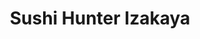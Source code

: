 ---
layout: place
title: "Sushi Hunter Izakaya"
permalink: /oregon/newberg/sushi-hunter-izakaya.html
stateAbbr: OR
stateName: Oregon
cityName: Newberg
seo:
  name: "Sushi Hunter Izakaya"
  type: Restaurant
  links: http://www.sushihunternewberg.com/
description: "Sushi Hunter Izakaya serves delicious sushi in Newberg, Oregon. Try fresh Japanese dishes for a great dining experience. "
place_id: ChIJITfAB3tqlVQRMAcbCnNalak
photos:
  - name: >-
      places/ChIJITfAB3tqlVQRMAcbCnNalak/photos/AeeoHcJT0NU5Uv272X_DamlLMak7acbEDyPf-GmJmW1rPymbp1chOt5tWsgXnat2vwADHjd9msSJU9vGBVWscD4OQBOsqLdST6FJL3VvqpiXRBTdE41UtqylT8tSFdTtV-oYqo3WvELwcVm_akxoxG3Ep0cC86oMjeGxp7TKFIj-tuq139vWZViJLOI9Eiz8PUDPltFl9jw1c2BH_S7Cllf7tKpFd-sS8bMAvUYGQeeaYcbyUjGLEp3rL12MmbpXA-afzZvv14SVErTMdv-oa9vayKag9D2P6y-7k8M-nzpk5qhGeGAJSKGWQdwwKnhqZWc_786ZQtc29DXTkvVARHhVo-3s31nWpKzdHq1_tjtF3Mnt02NnTgmYYPk6m3Num1PvrLEnA4jGgHApGRuLCL32whXWxCQuVTCuHAa3LI_wr5-Xeysw
    widthPx: 3752
    heightPx: 2816
    authorAttributions:
      - displayName: X Liu
        uri: https://maps.google.com/maps/contrib/107925174277156677204
        photoUri: >-
          https://lh3.googleusercontent.com/a/ACg8ocJDT0lreavsIhIcLCi1eP72V5IxLlR6rYJcSDlxTUw6q-hHXw=s100-p-k-no-mo
    flagContentUri: >-
      https://www.google.com/local/imagery/report/?cb_client=maps_api_places.places_api&image_key=!1e10!2sCIHM0ogKEICAgICEsYSF-AE&hl=en-US
    googleMapsUri: >-
      https://www.google.com/maps/place//data=!3m4!1e2!3m2!1sCIHM0ogKEICAgICEsYSF-AE!2e10!4m2!3m1!1s0x54956a7b07c03721:0xa9955a730a1b0730
  - name: >-
      places/ChIJITfAB3tqlVQRMAcbCnNalak/photos/AeeoHcLZ8GIEZdwRFYNB0OQNFT_yhWnWz0fmUm67yPgPceOpDz2Fu6pI1L_4OJPBol66wtP6h1v2IQdMCKYbpUL__osL2yJ66YB1md8_OF2bakYeYnBwKxKbxaYOH5rioaV3GBZS8_M90qC5Kg8qCPztuhiY_mCF9cavHWTNDohn3lYCdY0nYoXnDh9rKva3DR1lmrC6Rh4BJMqgZIHSu5FUuT9nEPHb78IDjzPum3lbDC2lTTgxoV3d6_QQkQz5Klb-4CLX2oM51BT3tjQjxw3I0Prz6oXLeQ21ZCHJ3uWSyI2pgw
    widthPx: 4032
    heightPx: 3024
    authorAttributions:
      - displayName: SUSHI HUNTER IZAKAYA
        uri: https://maps.google.com/maps/contrib/117756793510461279899
        photoUri: >-
          https://lh3.googleusercontent.com/a/ACg8ocI_bMspTxfZdNlVLMwHCrK6N3X4YBPirWQ_gT75oXtkSpmliA=s100-p-k-no-mo
    flagContentUri: >-
      https://www.google.com/local/imagery/report/?cb_client=maps_api_places.places_api&image_key=!1e10!2sAF1QipNeVnc4gDpNX65-OFYKR1iwzMt_p-iBXXy6yAHp&hl=en-US
    googleMapsUri: >-
      https://www.google.com/maps/place//data=!3m4!1e2!3m2!1sAF1QipNeVnc4gDpNX65-OFYKR1iwzMt_p-iBXXy6yAHp!2e10!4m2!3m1!1s0x54956a7b07c03721:0xa9955a730a1b0730
  - name: >-
      places/ChIJITfAB3tqlVQRMAcbCnNalak/photos/AeeoHcLbh4houhhLSqGP0x-7vemgAJx37pRljy7vVIsG64wCdhaB_Pg0snw-r4KiWV-6mOjUnTWJHiESqzfB2LPaBNALFANPXbQUZd3aHJLgVVe4vxocdcFL9nP1SLSrEGf8x6cu6wB-cZ5GOn07ohKKJKRJhrg2U1NOVzf5w2JJ2scKfhlkA1sFgo387Xyfm6KzmH04uq5Orl8wZ8sDmZfM0ffSctrsk5Ut5Ou7K4yT33r4Jry710WQiamg4uTJ3l4Fu96TuHJwHoWwB1iRm5IxXXQQsxk54OgULuXk_kw0sDkue1dQfjPWP-7527oY5EJ74GLzbgipif3Iq4IFJRS_da8-URLu1JZx3aX7uFRVpgDbnF8yiqv9h8Ch-g1TjFcPutihV4xZxh1yU6s9EbgMg6CCo6iqfUctIp0Xp4mRsHDK9YIp
    widthPx: 4032
    heightPx: 3024
    authorAttributions:
      - displayName: Ali Hamzah
        uri: https://maps.google.com/maps/contrib/113225130619316999950
        photoUri: >-
          https://lh3.googleusercontent.com/a-/ALV-UjWaR7ubf0RuQCDluzhdlultloGHffCkRMKuFsXvbh6zdxdLRp7h=s100-p-k-no-mo
    flagContentUri: >-
      https://www.google.com/local/imagery/report/?cb_client=maps_api_places.places_api&image_key=!1e10!2sCIHM0ogKEICAgIDjoKTOsQE&hl=en-US
    googleMapsUri: >-
      https://www.google.com/maps/place//data=!3m4!1e2!3m2!1sCIHM0ogKEICAgIDjoKTOsQE!2e10!4m2!3m1!1s0x54956a7b07c03721:0xa9955a730a1b0730
  - name: >-
      places/ChIJITfAB3tqlVQRMAcbCnNalak/photos/AeeoHcJYbgHG28b9Itf_ivddYYdvu4Tigpy4w7S4GwpK8KPzvW77vIAz6po1GI4dZiuL8C_vawmTCSIJvzUcC3zmMMl8BKzt4qYMqbOyvjobb_Lu3RMONDg1t040SjpiV8-tGVVmcYITB1HB1lG25LL4yoWOs1wK8cf3ddCFnEg2J9dxui1EWdu7weHLc3eKAUFEiZTRoCvjAM1luKpPt6hH9Jf26PP-X5HCSp4DHQ4TMnvXGEMSmBmIvkede_ik66lJeAX06oIoq0P_LRn_6KlFLAbCYx0OGEhAHnkhlq3pHarzHQ
    widthPx: 3690
    heightPx: 2764
    authorAttributions:
      - displayName: SUSHI HUNTER IZAKAYA
        uri: https://maps.google.com/maps/contrib/117756793510461279899
        photoUri: >-
          https://lh3.googleusercontent.com/a/ACg8ocI_bMspTxfZdNlVLMwHCrK6N3X4YBPirWQ_gT75oXtkSpmliA=s100-p-k-no-mo
    flagContentUri: >-
      https://www.google.com/local/imagery/report/?cb_client=maps_api_places.places_api&image_key=!1e10!2sAF1QipPsWQK5uBQ6-sQNXndUmMqtwpEws1Kt2ybsPfmj&hl=en-US
    googleMapsUri: >-
      https://www.google.com/maps/place//data=!3m4!1e2!3m2!1sAF1QipPsWQK5uBQ6-sQNXndUmMqtwpEws1Kt2ybsPfmj!2e10!4m2!3m1!1s0x54956a7b07c03721:0xa9955a730a1b0730
  - name: >-
      places/ChIJITfAB3tqlVQRMAcbCnNalak/photos/AeeoHcKeANsdRRb-Rippeieqoka41xrXHAlUl-khn5ErGdl9El9k50Yb_3jwpaD6zclLUYzMAaCtsdLJdaTt_pO3tW0jJ4NUqq15WxuiZkqzwb6Nokw6JxoBY4IVdtMkdb5Jv4X2XoMu0O_0SYTwKv_4R5Hi7HGbJX3aeflcI_IKsPs0xvfSxn_b5ACkKuthJX1lXv5ssYrMvyl_viTaBUnKNwKVhh-9PvfLOPDSf4yyJV5CvU_s4ziYXwOPD26bJSoY9DPpErfloD8eMzd1yMV-1TOLDjCn6d2x4nr2ODy1lM9KaNse2r0UOX_95TgHuk15M4JKqoFn9bJSzpeoLBKHSJD7EDGOZyUpyLMslAjs4mUUWRCgqe5ecnB22bZtMXfds9QlLndfmv85onjYNt2lfd0iEwegjpvXxHQL17NcTNA
    widthPx: 2252
    heightPx: 4000
    authorAttributions:
      - displayName: Janice Wenrich
        uri: https://maps.google.com/maps/contrib/113950334915947944868
        photoUri: >-
          https://lh3.googleusercontent.com/a/ACg8ocLE0Pew9y_uf3ENs4Xo9nuFcrFjpeAMnJ9EQgFpGQZlOAE1LQ=s100-p-k-no-mo
    flagContentUri: >-
      https://www.google.com/local/imagery/report/?cb_client=maps_api_places.places_api&image_key=!1e10!2sCIHM0ogKEICAgID39J_PLw&hl=en-US
    googleMapsUri: >-
      https://www.google.com/maps/place//data=!3m4!1e2!3m2!1sCIHM0ogKEICAgID39J_PLw!2e10!4m2!3m1!1s0x54956a7b07c03721:0xa9955a730a1b0730
  - name: >-
      places/ChIJITfAB3tqlVQRMAcbCnNalak/photos/AeeoHcIAN9kaA-CNyXBzpPcymqjdfweB1jZntod8uJyEe_Oeiagm4DHY65lUlj0WSwvZOEp45mDFO8nwaGmzQqocsqflQz37uJvOj-j3WRw6lVSaSQSi190QRte_duuUfxFdDKJM6nhBVCzoHYAAPMLR3h-6_UpizwHnuUX8hvKNLHs3D-o9VFVWtjpWcy-l2P3aa_RybmzGIdyRsvl14yDGso84i0GF6f0JvFjT2x9LDy9DBO8ruo_lj6W-d-5--uwvRH5ev8MAZ5cg1ei_70Ja07BDWuFVxMn8KaWP-Xs0uzXIKeJGlLSJ-nzT5xZCQv_CjBnPHPYAh79OyXjcXaGjXCL78JOOhBCZtiRjjf2lN1iAFfYSnAkLdXHhtUyAQtqWuqUG_Ok5HgfXLI-TTAk3ZXnDQFpw50gRGRG43AOJiRX5OQ
    widthPx: 4032
    heightPx: 3024
    authorAttributions:
      - displayName: Ali Hamzah
        uri: https://maps.google.com/maps/contrib/113225130619316999950
        photoUri: >-
          https://lh3.googleusercontent.com/a-/ALV-UjWaR7ubf0RuQCDluzhdlultloGHffCkRMKuFsXvbh6zdxdLRp7h=s100-p-k-no-mo
    flagContentUri: >-
      https://www.google.com/local/imagery/report/?cb_client=maps_api_places.places_api&image_key=!1e10!2sCIHM0ogKEICAgIDjoKTOcQ&hl=en-US
    googleMapsUri: >-
      https://www.google.com/maps/place//data=!3m4!1e2!3m2!1sCIHM0ogKEICAgIDjoKTOcQ!2e10!4m2!3m1!1s0x54956a7b07c03721:0xa9955a730a1b0730
  - name: >-
      places/ChIJITfAB3tqlVQRMAcbCnNalak/photos/AeeoHcKMVt9A2zd-_Re0Gc-hbrYEd8ODOfB6C3E4hkcAtZyJa8wnVYHK5JgiTPW4WDpKYoKQTKLmFOfNOsFhaFSYQtJ3aOvW29JIxSBOgVHhcGg9tCGgpCEPE2-3hLggvOQdiVVeNXJyLmjT4HQz5lVtKajYRKr2UWzLaW9ullt3uDknXg6AAEz1D_lueDrd45gdA6034ey5jI0_DKR4lQsg-3X_jCIEdTt70GS8Chk1VQ8SFQfUdavlHb-_pk8wmwIyWoThP95bSt0CNEgTfkS1G5XnZNq_wMVKhwNsiFSU2QPgyA
    widthPx: 4032
    heightPx: 3024
    authorAttributions:
      - displayName: SUSHI HUNTER IZAKAYA
        uri: https://maps.google.com/maps/contrib/117756793510461279899
        photoUri: >-
          https://lh3.googleusercontent.com/a/ACg8ocI_bMspTxfZdNlVLMwHCrK6N3X4YBPirWQ_gT75oXtkSpmliA=s100-p-k-no-mo
    flagContentUri: >-
      https://www.google.com/local/imagery/report/?cb_client=maps_api_places.places_api&image_key=!1e10!2sAF1QipOgWoOFURe_xexdkXe5Kd0roMwueKttwheLJwML&hl=en-US
    googleMapsUri: >-
      https://www.google.com/maps/place//data=!3m4!1e2!3m2!1sAF1QipOgWoOFURe_xexdkXe5Kd0roMwueKttwheLJwML!2e10!4m2!3m1!1s0x54956a7b07c03721:0xa9955a730a1b0730
  - name: >-
      places/ChIJITfAB3tqlVQRMAcbCnNalak/photos/AeeoHcIslPHfIPh-ixgyKSfQIGL0O94_DCcSGlRy0v_Vrs_hd8trpQ8ga43FxW1rQ8TNJyOLOxklGFNqJq42Xr5tSOXfYu6hcu_mauTWlBgFf2_bS4zDSUfrWrRlKmOx7Pnrec0_33U97NZaitC7_gCKFPcVBye9y9vXX3hj4TGmGNaXk8rKsJaBwJT-gBDIuXBOfEUiXUA1ZQJ4DNoZN1Vh6NVO1GaGydtOGQoBnmtBKmDlB-RziVqnXCwRtrgE6oJ2w3qzIWMW5PYOL7ZGXBl-0Ur7mYhf3lybL7pYczdCsQaoo58I1okkz3hgOdffLbNQ33ebtOVMJMrijiYN1Hhm7EsT5j-73GVdZwXUP76zTGOm8osRj2Mi4_Djykpq7II-iZRENtktJ0u2GbeVCh08_woN2KlXrZSgCstouEBaz17tSg
    widthPx: 4032
    heightPx: 3024
    authorAttributions:
      - displayName: Jaimie Luna
        uri: https://maps.google.com/maps/contrib/112535493666508541453
        photoUri: >-
          https://lh3.googleusercontent.com/a/ACg8ocJQp8DqIm0DgvfBmLYQ6lFPyymqanFnT0EnQgg9YDN8pJnWEw=s100-p-k-no-mo
    flagContentUri: >-
      https://www.google.com/local/imagery/report/?cb_client=maps_api_places.places_api&image_key=!1e10!2sCIHM0ogKEICAgICpwbnkJg&hl=en-US
    googleMapsUri: >-
      https://www.google.com/maps/place//data=!3m4!1e2!3m2!1sCIHM0ogKEICAgICpwbnkJg!2e10!4m2!3m1!1s0x54956a7b07c03721:0xa9955a730a1b0730
  - name: >-
      places/ChIJITfAB3tqlVQRMAcbCnNalak/photos/AeeoHcKkfJemgijt2PWLgJDoSYRetHE55Gz0yQlWhsWQ2j6wgvDleZTWoCJXQq35h48FBb6an9bEOgRTvyk-_BpzSmHtH_HMzb-5FeJK2QaSnJE76mnzT3iC9Pi3N1LoKZboBN2w8CVkO8rjX2bfgCyC_20H0g6u4Uq2-uF1bLyLiFiNOosGKEEnjZ0JJQaQiqlJlpKP4jJidNVQD-8RJcagvE4nyzX50cFhxhzNx6ju8vcL2D0pLnyDwuLt_HS6XdgXtQjefUP-wKLiJQ54NDxt7f3x0xPy5PlS_xqZlMF7vrW9cQ
    widthPx: 4032
    heightPx: 3024
    authorAttributions:
      - displayName: SUSHI HUNTER IZAKAYA
        uri: https://maps.google.com/maps/contrib/117756793510461279899
        photoUri: >-
          https://lh3.googleusercontent.com/a/ACg8ocI_bMspTxfZdNlVLMwHCrK6N3X4YBPirWQ_gT75oXtkSpmliA=s100-p-k-no-mo
    flagContentUri: >-
      https://www.google.com/local/imagery/report/?cb_client=maps_api_places.places_api&image_key=!1e10!2sAF1QipP0RziT7V37Wwdqq0iUA-eUF0frGwuaH7TpwOYv&hl=en-US
    googleMapsUri: >-
      https://www.google.com/maps/place//data=!3m4!1e2!3m2!1sAF1QipP0RziT7V37Wwdqq0iUA-eUF0frGwuaH7TpwOYv!2e10!4m2!3m1!1s0x54956a7b07c03721:0xa9955a730a1b0730
  - name: >-
      places/ChIJITfAB3tqlVQRMAcbCnNalak/photos/AeeoHcItPbawiBpN_z1DGz4_A5oH7ZsSLcbGnKcJvBUPeLhRpE6TPUTSh_C6ykCqNDt-59bz2WI1ZemFGX4ejpGr1R2HRwH7F6UKh4MlE1fw-BzZhHVCxbDp9xyBBBbIU1t7OXLWO3W74-J4JiORwc3kmH6ETP5Q9sIKfGMnTac_PD8whhRwIXCVHyfbpaEW-V2kN8jFuQzRi80aqbFmDTbNHG4QasJewzK_v4aR3-K679az-cHuJF-jSldoqA4MMpmU0R7ajAtMLR0OlkWJ9EBPrSk6QB3twdDUG3BdwEX2ROSDPPck4nTyC4gWQHskcCvKEnQYS3qLohj50FAUs34TJPh3CFAkWF-1a_fUTftcSuhUKPiNOKo2gHFCcAMclN6C7bX_W2dnYMx_xgJxnHpbkkMySss3___GMKT6D1DPz7NAIns
    widthPx: 2160
    heightPx: 2880
    authorAttributions:
      - displayName: Blake Walla
        uri: https://maps.google.com/maps/contrib/104156954303084242145
        photoUri: >-
          https://lh3.googleusercontent.com/a-/ALV-UjXPdiREJ7LWgyjR26S4PyvVaTqMXrMhN-Y_gl1kn_s_c0hDWmsrAA=s100-p-k-no-mo
    flagContentUri: >-
      https://www.google.com/local/imagery/report/?cb_client=maps_api_places.places_api&image_key=!1e10!2sCIHM0ogKEICAgIC0l7bYigE&hl=en-US
    googleMapsUri: >-
      https://www.google.com/maps/place//data=!3m4!1e2!3m2!1sCIHM0ogKEICAgIC0l7bYigE!2e10!4m2!3m1!1s0x54956a7b07c03721:0xa9955a730a1b0730
address: 2401 Portland Rd, Newberg, OR 97132, USA
street: 2401 Portland Rd
city: Newberg
state: OR
zip: '97132'
country: USA
neighborhood: null
latitude: '45.304512'
longitude: '-122.955261'
accessibility_options:
  wheelchairAccessibleParking: true
  wheelchairAccessibleEntrance: true
  wheelchairAccessibleRestroom: true
  wheelchairAccessibleSeating: true
business_status: OPERATIONAL
name: Sushi Hunter Izakaya
google_maps_links:
  directionsUri: >-
    https://www.google.com/maps/dir//''/data=!4m7!4m6!1m1!4e2!1m2!1m1!1s0x54956a7b07c03721:0xa9955a730a1b0730!3e0
  placeUri: https://maps.google.com/?cid=12219772614076991280
  writeAReviewUri: >-
    https://www.google.com/maps/place//data=!4m3!3m2!1s0x54956a7b07c03721:0xa9955a730a1b0730!12e1
  reviewsUri: >-
    https://www.google.com/maps/place//data=!4m4!3m3!1s0x54956a7b07c03721:0xa9955a730a1b0730!9m1!1b1
  photosUri: >-
    https://www.google.com/maps/place//data=!4m3!3m2!1s0x54956a7b07c03721:0xa9955a730a1b0730!10e5
primary_type: Sushi Restaurant
opening_hours:
  regular: null
  current: null
secondary_opening_hours:
  regular:
    weekdayDescriptions: null
    type: null
  current:
    weekdayDescriptions: null
    type: null
phone: (971) 281-8911
price_level: PRICE_LEVEL_MODERATE
price_range: $20 &ndash; $30
rating: '4.2'
rating_count: 368
website: http://www.sushihunternewberg.com/
reviews: null
parking_options: null
payment_options: null
allow_dogs: null
curbside_pickup: null
delivery: null
dine_in: null
good_for_children: null
good_for_groups: null
good_for_sports: null
live_music: null
menu_for_children: null
outdoor_seating: null
reservable: null
restroom: null
serves_beer: null
serves_breakfast: null
serves_brunch: null
serves_cocktails: null
serves_coffee: null
serves_dinner: null
serves_dessert: null
serves_lunch: null
serves_vegetarian_food: null
serves_wine: null
takeout: null
summary: null

---
